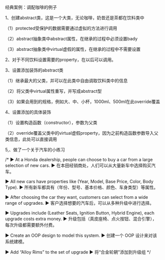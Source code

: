 经典案例：调配咖啡的例子

1、创建abstract类，这是一个大类，无论咖啡，奶昔还是茶都在饮料类中

（1）protected受保护的数据需要通过虚拟的方法进行调用

（2）abstract抽象类中abstract属性，在继承的过程中必须设置bady

（3）abstract抽象类中virtual虚假的属性，在继承的过程中不需要设置

2、对于不同饮料设置需要的property，在以后可以调用。

3、设置添加装饰的abstract类

（1）继承最大的父类，并可以在此类中自由调取饮料类中的信息

（2）将父类中virtual属性重写，并写成abstract型

（3）如果会用到的规格，例如大、中、小杯，1000ml、500ml在此override覆盖

4、设置添加的具体装饰

（1）设置构造函数（constructor），参数为父类

（2）override覆盖父类中的virtual虚假property，因为之前构造函数参数导入父类信息，此处可以直接调用

5,、做了一个关于汽车的小练习

/*
 ► At a Honda dealership, people can choose to buy a car from a large selection of new cars.
► 在本田经销商处，人们可以从大量新车中选择购买汽车。

► All new cars have properties like (Year, Model, Base Price, Color, Body Type).
► 所有新车都具有（年份、型号、基本价格、颜色、车身类型）等属性。

► After choosing the car they want, customers can select from a wide range of upgrades.
► 客户选择想要的汽车后，可以从多种升级中进行选择。

► Upgrades include (Leather Seats, Ignition Button, Hybrid Engine), each upgrade costs extra money.
► 升级包括（真皮座椅、点火按钮、混合引擎），每次升级都需要额外付费。

► Create an OOP design to model this system.
► 创建一个 OOP 设计来对该系统建模。

► Add “Alloy Rims” to the set of upgrade
► 将“合金轮辋”添加到升级组
 */